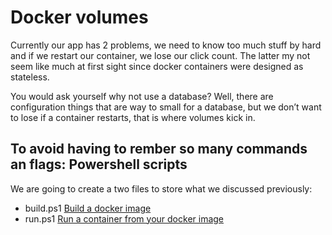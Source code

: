 # Docker volumes

Currently our app has 2 problems, we need to know too much stuff by hard and if we restart our container, we lose our click count. The latter my not seem like much at first sight since docker containers were designed as stateless. 

You would ask yourself why not use a database?
Well, there are configuration things that are way to small for a database, but we don’t want to lose if a container restarts, that is where volumes kick in.

## To avoid having to rember so many commands an flags: Powershell scripts

We are going to create a two files to store what we discussed previously:
* build.ps1 [Build a docker image](dockerize_front_end.md/Dockerize_your_app)
* run.ps1 [Run a container from your docker image](dockerize_front_end.md/Run_a_container_from_your_docker_image)